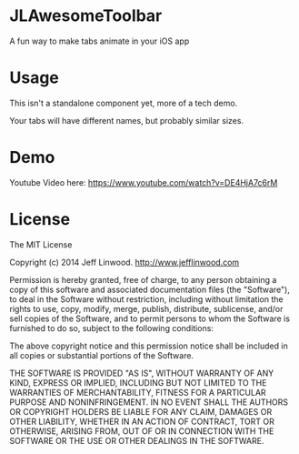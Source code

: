 JLAwesomeToolbar
================

A fun way to make tabs animate in your iOS app

Usage
================

This isn't a standalone component yet, more of a tech demo.

Your tabs will have different names, but probably similar sizes.

Demo
================

Youtube Video here: https://www.youtube.com/watch?v=DE4HjA7c6rM

License
================

The MIT License

Copyright (c) 2014 Jeff Linwood. http://www.jefflinwood.com

Permission is hereby granted, free of charge, to any person obtaining a copy
of this software and associated documentation files (the "Software"), to deal
in the Software without restriction, including without limitation the rights
to use, copy, modify, merge, publish, distribute, sublicense, and/or sell
copies of the Software, and to permit persons to whom the Software is
furnished to do so, subject to the following conditions:

The above copyright notice and this permission notice shall be included in
all copies or substantial portions of the Software.

THE SOFTWARE IS PROVIDED "AS IS", WITHOUT WARRANTY OF ANY KIND, EXPRESS OR
IMPLIED, INCLUDING BUT NOT LIMITED TO THE WARRANTIES OF MERCHANTABILITY,
FITNESS FOR A PARTICULAR PURPOSE AND NONINFRINGEMENT. IN NO EVENT SHALL THE
AUTHORS OR COPYRIGHT HOLDERS BE LIABLE FOR ANY CLAIM, DAMAGES OR OTHER
LIABILITY, WHETHER IN AN ACTION OF CONTRACT, TORT OR OTHERWISE, ARISING FROM,
OUT OF OR IN CONNECTION WITH THE SOFTWARE OR THE USE OR OTHER DEALINGS IN
THE SOFTWARE.
